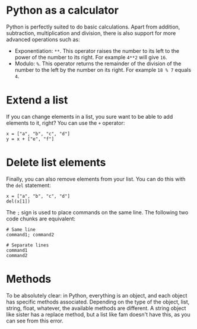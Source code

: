 # Python as a calculator

Python is perfectly suited to do basic calculations. Apart from addition, subtraction, multiplication and division, there is also support for more advanced operations such as:

-   Exponentiation:  `**`. This operator raises the number to its left to the power of the number to its right. For example  `4**2`  will give  `16`.
-   Modulo:  `%`. This operator returns the remainder of the division of the number to the left by the number on its right. For example  `18 % 7`  equals  `4`.


# Extend a list

If you can change elements in a list, you sure want to be able to add elements to it, right? You can use the  `+`  operator:

```
x = ["a", "b", "c", "d"]
y = x + ["e", "f"]
```

# Delete list elements

Finally, you can also remove elements from your list. You can do this with the  `del`  statement:

```
x = ["a", "b", "c", "d"]
del(x[1])
```

The  `;`  sign is used to place commands on the same line. The following two code chunks are equivalent:

```
# Same line
command1; command2

# Separate lines
command1
command2
```
# Methods

To be absolutely clear: in Python, everything is an object, and each object has specific methods associated. Depending on the type of the object, list, string, float, whatever, the available methods are different. A string object like sister has a replace method, but a list like fam doesn't have this, as you can see from this error.
